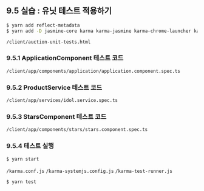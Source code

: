 ## 9.5 실습 : 유닛 테스트 적용하기

```sh
$ yarn add reflect-metadata
$ yarn add -D jasmine-core karma karma-jasmine karma-chrome-launcher karma-firefox-launcher @types/jasmine
```

`/client/auction-unit-tests.html`

### 9.5.1 ApplicationComponent 테스트 코드
`/client/app/components/application/application.component.spec.ts`

### 9.5.2 ProductService 테스트 코드
`/client/app/services/idol.service.spec.ts`

### 9.5.3 StarsComponent 테스트 코드
`/client/app/components/stars/stars.component.spec.ts`


### 9.5.4 테스트 실행
```sh
$ yarn start
```

`/karma.conf.js`
`/karma-systemjs.config.js`
`/karma-test-runner.js`

```sh
$ yarn test
```
